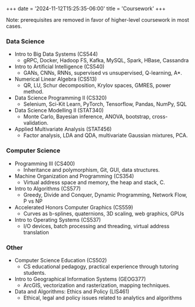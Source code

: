 +++
date = '2024-11-12T15:25:35-06:00'
title = 'Coursework'
+++

Note: prerequisites are removed in favor of higher-level coursework in most cases. 

### Data Science
- Intro to Big Data Systems (CS544)
  - gRPC, Docker, Hadoop FS, Kafka, MySQL, Spark, HBase, Cassandra
- Intro to Artificial Intelligence (CS540)
  - GANs, CNNs, RNNs, supervised vs unsupervised, Q-learning, A*.
- Numerical Linear Algebra (CS513)
  - QR, LU, Schur decomposition, Krylov spaces, GMRES, power method.
- Data Science Programming II (CS320)
  - Selenium, Sci-Kit Learn, PyTorch, Tensorflow, Pandas, NumPy, SQL
- Data Science Modelling II (STAT340)
  - Monte Carlo, Bayesian inference, ANOVA, bootstrap, cross-validation.
- Applied Multivariate Analysis (STAT456)
  - Factor analysis, LDA and QDA, multivariate Gaussian mixtures, PCA. 

### Computer Science
- Programming III (CS400)
  - Inheritance and polymorphism, Git, GUI, data structures.
- Machine Organization and Programming (CS354)
  - Virtual address space and memory, the heap and stack, C.
- Intro to Algorithms (CS577)
  - Greedy, Divide and Conquer, Dynamic Programming, Network Flow, P vs NP
- Accelerated Honors Computer Graphics (CS559)
  - Curves as b-splines, quaternions, 3D scaling, web graphics, GPUs
- Intro to Operating Systems (CS537)
  - I/O devices, batch processing and threading, virtual address translation

### Other
- Computer Science Education (CS502)
  - CS educational pedagogy, practical experience through tutoring students.
- Intro to Geographical Information Systems (GEOG377)
  - ArcGIS, vectorization and rasterization, mapping techniques.
- Data and Algorithms: Ethics and Policy (LIS461)
  - Ethical, legal and policy issues related to analytics and algorithms
